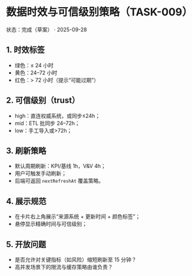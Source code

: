 # 数据时效与可信级别策略（TASK-009）

状态：完成（草案） · 2025-09-28

## 1. 时效标签
- 绿色：≤ 24 小时
- 黄色：24–72 小时
- 红色：> 72 小时（提示“可能过期”）

## 2. 可信级别（trust）
- high：直连权威系统，或同步≤24h；
- mid：ETL 批同步 24–72h；
- low：手工导入或>72h；

## 3. 刷新策略
- 默认周期刷新：KPI/基线 1h，V&V 4h；
- 用户可触发手动刷新；
- 后端可返回 `nextRefreshAt` 覆盖策略。

## 4. 展示规范
- 在卡片右上角展示“来源系统 + 更新时间 + 颜色标签”；
- 悬停显示精确时间与可信级别；

## 5. 开放问题
- 是否允许对关键指标（如风险）缩短刷新至 15 分钟？
- 高并发场景下的限流与缓存策略由谁负责？

